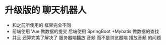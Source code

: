 # 升级版的 聊天机器人
* 和之前所使用的 框架完全不同 
* 前端使用 Vue 做数据的提交 后端使用 SpringBoot +Mybatis 做数据的查找 
* 并且 还算完美了解决了 服务器端播放 音频 而不是浏览器端 播放音频 的问题

